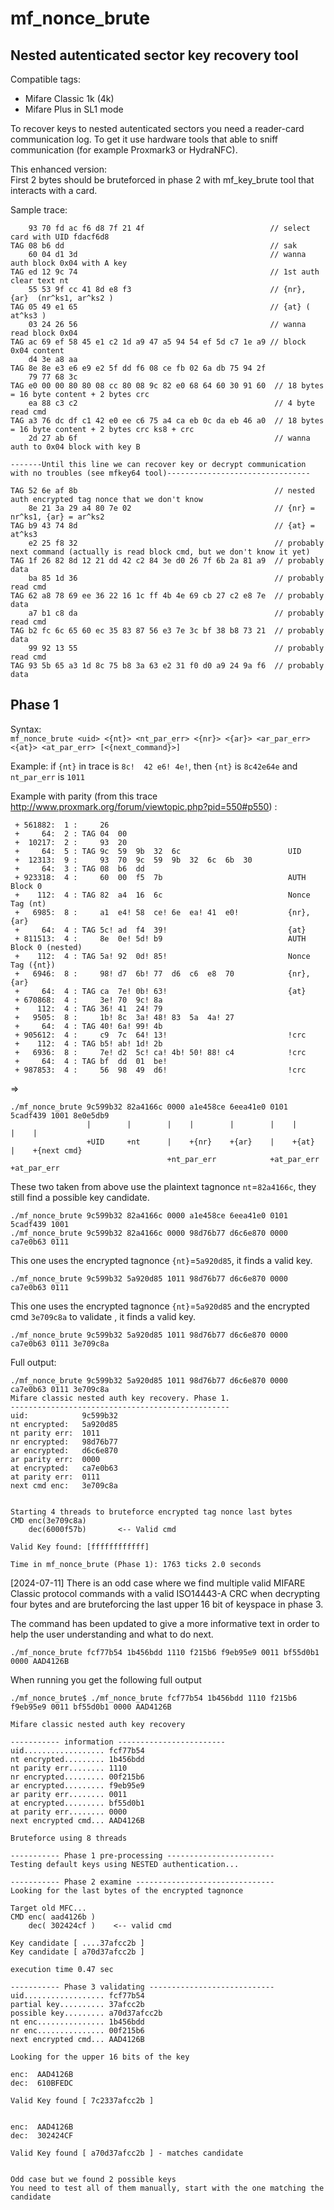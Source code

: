mf_nonce_brute
==============

Nested autenticated sector key recovery tool
-----------------------------------------------

Compatible tags:
* Mifare Classic 1k (4k)
* Mifare Plus in SL1 mode

To recover keys to nested autenticated sectors you need a reader-card communication log. To get it use 
hardware tools that able to sniff communication (for example Proxmark3 or HydraNFC).

This enhanced version:  
First 2 bytes should be bruteforced in phase 2 with mf_key_brute tool that interacts with a card.

Sample trace:
```
    93 70 fd ac f6 d8 7f 21 4f                            // select card with UID fdacf6d8
TAG 08 b6 dd                                              // sak
    60 04 d1 3d                                           // wanna auth block 0x04 with A key
TAG ed 12 9c 74                                           // 1st auth clear text nt
    55 53 9f cc 41 8d e8 f3                               // {nr}, {ar}  (nr^ks1, ar^ks2 )
TAG 05 49 e1 65                                           // {at} ( at^ks3 )
    03 24 26 56                                           // wanna read block 0x04
TAG ac 69 ef 58 45 e1 c2 1d a9 47 a5 94 54 ef 5d c7 1e a9 // block 0x04 content
    d4 3e a8 aa 
TAG 8e 8e e3 e6 e9 e2 5f dd f6 08 ce fb 02 6a db 75 94 2f 
    79 77 68 3c 
TAG e0 00 00 80 80 08 cc 80 08 9c 82 e0 68 64 60 30 91 60  // 18 bytes = 16 byte content + 2 bytes crc
    ea 88 c3 c2                                            // 4 byte read cmd
TAG a3 76 dc df c1 42 e0 ee c6 75 a4 ca eb 0c da eb 46 a0  // 18 bytes = 16 byte content + 2 bytes crc ks8 + crc
    2d 27 ab 6f                                            // wanna auth to 0x04 block with key B

-------Until this line we can recover key or decrypt communication with no troubles (see mfkey64 tool)--------------------------------

TAG 52 6e af 8b                                            // nested auth encrypted tag nonce that we don't know
    8e 21 3a 29 a4 80 7e 02                                // {nr} = nr^ks1, {ar} = ar^ks2
TAG b9 43 74 8d                                            // {at} = at^ks3
    e2 25 f8 32                                            // probably next command (actually is read block cmd, but we don't know it yet)
TAG 1f 26 82 8d 12 21 dd 42 c2 84 3e d0 26 7f 6b 2a 81 a9  // probably data
    ba 85 1d 36                                            // probably read cmd
TAG 62 a8 78 69 ee 36 22 16 1c ff 4b 4e 69 cb 27 c2 e8 7e  // probably data
    a7 b1 c8 da                                            // probably read cmd
TAG b2 fc 6c 65 60 ec 35 83 87 56 e3 7e 3c bf 38 b8 73 21  // probably data
    99 92 13 55                                            // probably read cmd
TAG 93 5b 65 a3 1d 8c 75 b8 3a 63 e2 31 f0 d0 a9 24 9a f6  // probably data
```


Phase 1
-------

Syntax:  
`mf_nonce_brute <uid> <{nt}> <nt_par_err> <{nr}> <{ar}> <ar_par_err> <{at}> <at_par_err> [<{next_command}>]`

Example: if `{nt}` in trace is `8c!  42 e6! 4e!`, then `{nt}` is `8c42e64e` and `nt_par_err` is `1011`

Example with parity (from this trace http://www.proxmark.org/forum/viewtopic.php?pid=550#p550) :

```
 + 561882:  1 :     26
 +     64:  2 : TAG 04  00
 +  10217:  2 :     93  20
 +     64:  5 : TAG 9c  59  9b  32  6c                        UID
 +  12313:  9 :     93  70  9c  59  9b  32  6c  6b  30
 +     64:  3 : TAG 08  b6  dd
 + 923318:  4 :     60  00  f5  7b                            AUTH Block 0
 +    112:  4 : TAG 82  a4  16  6c                            Nonce Tag (nt)
 +   6985:  8 :     a1  e4! 58  ce! 6e  ea! 41  e0!           {nr}, {ar}
 +     64:  4 : TAG 5c! ad  f4  39!                           {at}
 + 811513:  4 :     8e  0e! 5d! b9                            AUTH Block 0 (nested)
 +    112:  4 : TAG 5a! 92  0d! 85!                           Nonce Tag ({nt})
 +   6946:  8 :     98! d7  6b! 77  d6  c6  e8  70            {nr}, {ar}
 +     64:  4 : TAG ca  7e! 0b! 63!                           {at}
 + 670868:  4 :     3e! 70  9c! 8a
 +    112:  4 : TAG 36! 41  24! 79
 +   9505:  8 :     1b! 8c  3a! 48! 83  5a  4a! 27
 +     64:  4 : TAG 40! 6a! 99! 4b
 + 905612:  4 :     c9  7c  64! 13!                           !crc
 +    112:  4 : TAG b5! ab! 1d! 2b
 +   6936:  8 :     7e! d2  5c! ca! 4b! 50! 88! c4            !crc
 +     64:  4 : TAG bf  dd  01  be!
 + 987853:  4 :     56  98  49  d6!                           !crc
```
=>
```
./mf_nonce_brute 9c599b32 82a4166c 0000 a1e458ce 6eea41e0 0101 5cadf439 1001 8e0e5db9  
                 |        |        |    |        |        |    |        |    |
                 +UID     +nt      |    +{nr}    +{ar}    |    +{at}    |    +{next cmd}
                                   +nt_par_err            +at_par_err   +at_par_err
```

These two taken from above use the plaintext tagnonce `nt`=`82a4166c`,  they still find a possible key candidate.
```
./mf_nonce_brute 9c599b32 82a4166c 0000 a1e458ce 6eea41e0 0101 5cadf439 1001 
./mf_nonce_brute 9c599b32 82a4166c 0000 98d76b77 d6c6e870 0000 ca7e0b63 0111
```

This one uses the encrypted tagnonce `{nt}`=`5a920d85`, it finds a valid key.
```
./mf_nonce_brute 9c599b32 5a920d85 1011 98d76b77 d6c6e870 0000 ca7e0b63 0111
```

This one uses the encrypted tagnonce `{nt}`=`5a920d85` and the encrypted cmd `3e709c8a` to validate , it finds a valid key.
```
./mf_nonce_brute 9c599b32 5a920d85 1011 98d76b77 d6c6e870 0000 ca7e0b63 0111 3e709c8a
```
Full output:
```
./mf_nonce_brute 9c599b32 5a920d85 1011 98d76b77 d6c6e870 0000 ca7e0b63 0111 3e709c8a
Mifare classic nested auth key recovery. Phase 1.
-------------------------------------------------
uid:            9c599b32
nt encrypted:   5a920d85
nt parity err:  1011
nr encrypted:   98d76b77
ar encrypted:   d6c6e870
ar parity err:  0000
at encrypted:   ca7e0b63
at parity err:  0111
next cmd enc:   3e709c8a


Starting 4 threads to bruteforce encrypted tag nonce last bytes
CMD enc(3e709c8a)
    dec(6000f57b)       <-- Valid cmd

Valid Key found: [ffffffffffff]

Time in mf_nonce_brute (Phase 1): 1763 ticks 2.0 seconds
```

[2024-07-11]
There is an odd case where we find multiple valid MIFARE Classic protocol commands with a valid ISO14443-A CRC when decrypting four bytes and are bruteforcing the last upper 16 bit of keyspace in phase 3. 

The command has been updated to give a more informative text in order to help the user understanding and what to do next.

```
./mf_nonce_brute fcf77b54 1b456bdd 1110 f215b6 f9eb95e9 0011 bf55d0b1 0000 AAD4126B
```


When running you get the following full output

```
./mf_nonce_brute$ ./mf_nonce_brute fcf77b54 1b456bdd 1110 f215b6 f9eb95e9 0011 bf55d0b1 0000 AAD4126B

Mifare classic nested auth key recovery

----------- information ------------------------
uid.................. fcf77b54
nt encrypted......... 1b456bdd
nt parity err........ 1110
nr encrypted......... 00f215b6
ar encrypted......... f9eb95e9
ar parity err........ 0011
at encrypted......... bf55d0b1
at parity err........ 0000
next encrypted cmd... AAD4126B

Bruteforce using 8 threads

----------- Phase 1 pre-processing ------------------------
Testing default keys using NESTED authentication...

----------- Phase 2 examine -------------------------------
Looking for the last bytes of the encrypted tagnonce

Target old MFC...
CMD enc( aad4126b )
    dec( 302424cf )    <-- valid cmd

Key candidate [ ....37afcc2b ]
Key candidate [ a70d37afcc2b ]

execution time 0.47 sec

----------- Phase 3 validating ----------------------------
uid.................. fcf77b54
partial key.......... 37afcc2b
possible key......... a70d37afcc2b
nt enc............... 1b456bdd
nr enc............... 00f215b6
next encrypted cmd... AAD4126B

Looking for the upper 16 bits of the key

enc:  AAD4126B
dec:  610BFEDC

Valid Key found [ 7c2337afcc2b ]


enc:  AAD4126B
dec:  302424CF

Valid Key found [ a70d37afcc2b ] - matches candidate


Odd case but we found 2 possible keys
You need to test all of them manually, start with the one matching the candidate

```

